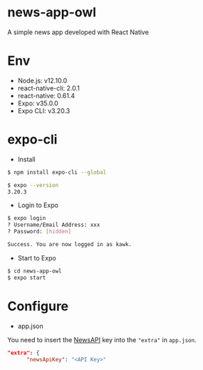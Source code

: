 # news-app-owl

A simple news app developed with React Native

# Env

- Node.js: v12.10.0
- react-native-cli: 2.0.1
- react-native: 0.61.4
- Expo: v35.0.0
- Expo CLI: v3.20.3

# expo-cli

- Install

```sh
$ npm install expo-cli --global

$ expo --version
3.20.3
```

- Login to Expo

```sh
$ expo login
? Username/Email Address: xxx
? Password: [hidden]

Success. You are now logged in as kawk.
```

- Start to Expo

```sh
$ cd news-app-owl
$ expo start
```

# Configure

- app.json

You need to insert the [NewsAPI](https://newsapi.org/) key into the `"extra"` in `app.json`.

```json
"extra": {
      "newsApiKey": "<API Key>"
```
